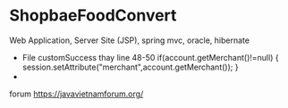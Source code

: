 # ShopbaeFoodConvert
Web Application, Server Site (JSP), spring mvc, oracle, hibernate
- File customSuccess thay line 48-50
		if(account.getMerchant()!=null) {
			session.setAttribute("merchant",account.getMerchant());
		}
- 
forum https://javavietnamforum.org/ 
